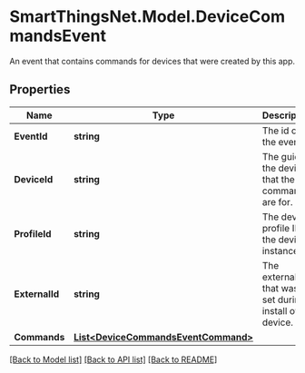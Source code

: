 # SmartThingsNet.Model.DeviceCommandsEvent
An event that contains commands for devices that were created by this app.
## Properties

Name | Type | Description | Notes
------------ | ------------- | ------------- | -------------
**EventId** | **string** | The id of the event. | [optional] 
**DeviceId** | **string** | The guid of the device that the commands are for. | [optional] 
**ProfileId** | **string** | The device profile ID of the device instance. | [optional] 
**ExternalId** | **string** | The external ID that was set during install of a device. | [optional] 
**Commands** | [**List&lt;DeviceCommandsEventCommand&gt;**](DeviceCommandsEventCommand.md) |  | [optional] 

[[Back to Model list]](../README.md#documentation-for-models) [[Back to API list]](../README.md#documentation-for-api-endpoints) [[Back to README]](../README.md)

